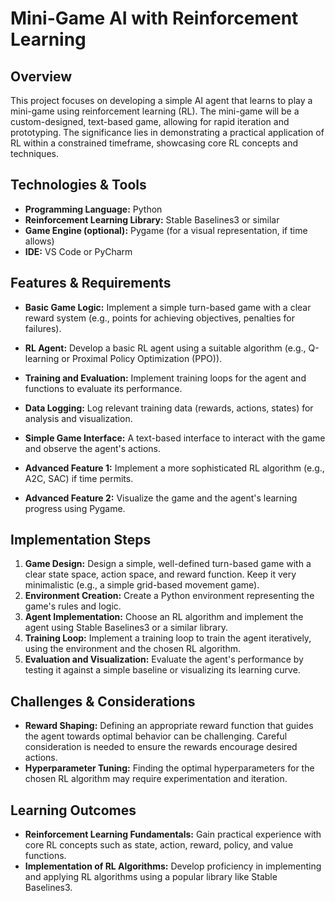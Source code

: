 # Mini-Game AI with Reinforcement Learning

## Overview

This project focuses on developing a simple AI agent that learns to play a mini-game using reinforcement learning (RL).  The mini-game will be a custom-designed, text-based game, allowing for rapid iteration and prototyping. The significance lies in demonstrating a practical application of RL within a constrained timeframe, showcasing core RL concepts and techniques.

## Technologies & Tools

- **Programming Language:** Python
- **Reinforcement Learning Library:** Stable Baselines3 or similar
- **Game Engine (optional):** Pygame (for a visual representation, if time allows)
- **IDE:** VS Code or PyCharm


## Features & Requirements

- **Basic Game Logic:** Implement a simple turn-based game with a clear reward system (e.g., points for achieving objectives, penalties for failures).
- **RL Agent:** Develop a basic RL agent using a suitable algorithm (e.g., Q-learning or Proximal Policy Optimization (PPO)).
- **Training and Evaluation:** Implement training loops for the agent and functions to evaluate its performance.
- **Data Logging:** Log relevant training data (rewards, actions, states) for analysis and visualization.
- **Simple Game Interface:**  A text-based interface to interact with the game and observe the agent's actions.

- **Advanced Feature 1:**  Implement a more sophisticated RL algorithm (e.g., A2C, SAC) if time permits.
- **Advanced Feature 2:**  Visualize the game and the agent's learning progress using Pygame.


## Implementation Steps

1. **Game Design:** Design a simple, well-defined turn-based game with a clear state space, action space, and reward function.  Keep it very minimalistic (e.g., a simple grid-based movement game).
2. **Environment Creation:** Create a Python environment representing the game's rules and logic.
3. **Agent Implementation:** Choose an RL algorithm and implement the agent using Stable Baselines3 or a similar library.
4. **Training Loop:** Implement a training loop to train the agent iteratively, using the environment and the chosen RL algorithm.
5. **Evaluation and Visualization:** Evaluate the agent's performance by testing it against a simple baseline or visualizing its learning curve.


## Challenges & Considerations

- **Reward Shaping:** Defining an appropriate reward function that guides the agent towards optimal behavior can be challenging. Careful consideration is needed to ensure the rewards encourage desired actions.
- **Hyperparameter Tuning:** Finding the optimal hyperparameters for the chosen RL algorithm may require experimentation and iteration.


## Learning Outcomes

- **Reinforcement Learning Fundamentals:** Gain practical experience with core RL concepts such as state, action, reward, policy, and value functions.
- **Implementation of RL Algorithms:** Develop proficiency in implementing and applying RL algorithms using a popular library like Stable Baselines3.

